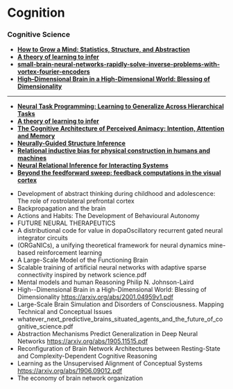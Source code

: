 # Cognition

### Cognitive Science

- [**How to Grow a Mind: Statistics, Structure, and Abstraction**](https://science.sciencemag.org/content/331/6022/1279)
- [**A theory of learning to infer**](https://www.biorxiv.org/content/biorxiv/early/2019/05/20/644534.full.pdf)
- [**small-brain-neural-networks-rapidly-solve-inverse-problems-with-vortex-fourier-encoders**](https://deepai.org/publication/small-brain-neural-networks-rapidly-solve-inverse-problems-with-vortex-fourier-encoders)
- [**High–Dimensional Brain in a High-Dimensional World: Blessing of Dimensionality**](https://arxiv.org/abs/2001.04959v1.pdf)

---

- [**Neural Task Programming: Learning to Generalize Across Hierarchical Tasks**](https://arxiv.org/abs/1710.01813.pdf)
- [**A theory of learning to infer**](https://www.biorxiv.org/content/biorxiv/early/2019/05/20/644534.full.pdf)
- [**The Cognitive Architecture of Perceived Animacy: Intention, Attention and Memory**](http://www.stat.ucla.edu/~taogao/pdf/15.pdf)
- [**Neurally-Guided Structure Inference**](https://arxiv.org/abs/1906.07304.pdf)
- [**Relational inductive bias for physical construction in humans and machines**](https://arxiv.org/abs/1806.01203.pdf)
- [**Neural Relational Inference for Interacting Systems**](https://arxiv.org/abs/1802.04687.pdf)
- [**Beyond the feedforward sweep: feedback computations in the visual cortex**](https://cbmm.mit.edu/sites/default/files/publications/gk7812.pdf)

* Development of abstract thinking during childhood and adolescence: The role of rostrolateral prefrontal cortex
* Backpropagation and the brain
* Actions and Habits: The Development of Behavioural Autonomy
* FUTURE NEURAL THERAPEUTICS
* A distributional code for value in dopaOscillatory recurrent gated neural integrator circuits
* (ORGaNICs), a unifying theoretical framework for neural dynamics mine-based reinforcement learning
* A Large-Scale Model of the Functioning Brain
* Scalable training of artificial neural networks with adaptive sparse connectivity inspired by network science.pdf
* Mental models and human Reasoning Philip N. Johnson-Laird
* High--Dimensional Brain in a High-Dimensional World: Blessing of Dimensionality https://arxiv.org/abs/2001.04959v1.pdf
* Large-Scale Brain Simulation and Disorders of Consciousness. Mapping Technical and Conceptual Issues
* whatever_next_predictive_brains_situated_agents_and_the_future_of_cognitive_science.pdf
* Abstraction Mechanisms Predict Generalization in Deep Neural Networks https://arxiv.org/abs/1905.11515.pdf
* Reconfiguration of Brain Network Architectures between Resting-State and Complexity-Dependent Cognitive Reasoning
* Learning as the Unsupervised Alignment of Conceptual Systems https://arxiv.org/abs/1906.09012.pdf
* The economy of brain network organization
